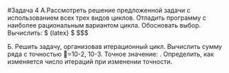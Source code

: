 #Задача 4
А.Рассмотреть решение предложенной задачи с использованием всех трех видов циклов. Отладить программу с наиболее рациональным вариантом цикла. Обосновать выбор.
Вычислить: $ {latex} $ $$$

Б. Решить задачу, организовав итерационный цикл.
Вычислить сумму ряда   c точностью =10-2, 10-3. Точное значение:  . Определить, как изменяется число итераций при изменении точности.



   
